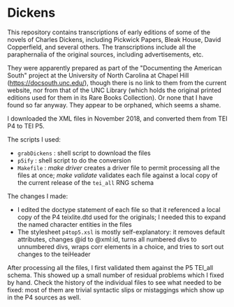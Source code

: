 # Dickens

This repository contains transcriptions of early editions of some of the novels of Charles Dickens, including Pickwick Papers, Bleak House, David Copperfield, and several others. The transcriptions include all the paraphernalia of the original sources, including advertisements, etc. 

They were apparently prepared as part of the "Documenting the American South" project at the University of North Carolina at Chapel Hill (https://docsouth.unc.edu/), though there is no link to them from the current website, nor from that of the UNC Library (which holds the original printed editions used for them in its Rare Books Collection). Or none that I have found so far anyway. They appear to be orphaned, which seems a shame.

I downloaded the XML files in November 2018, and converted them from TEI P4 to TEI P5. 

The scripts I used:
 - `grabDickens` : shell script to download the files
 - `p5ify` : shell script to do the conversion
 - `Makefile` : *make driver* creates a driver file to permit processing all the files at once; *make validate* validates each file against a local copy of the current release of the `tei_all`  RNG schema
 
    
The changes I made:
 - I edited the doctype statement of each file so that it referenced a local copy of the P4 teixlite.dtd used for the originals; I needed this to expand the named character entities in the files
 - The stylesheet `p4top5.xsl` is mostly self-explanatory: it removes default attributes, changes @id to @xml:id, turns all numbered divs to unnumbered divs, wraps corr elements in a choice, and tries to sort out changes to the teiHeader
 
 After processing all the files, I first validated them against the P5 TEI_all schema. This showed up a small number of residual problems which I fixed by hand. Check the history of the individual files to see what needed to be fixed: most of them are trivial syntactic slips or mistaggings which show up in the P4 sources as well. 
